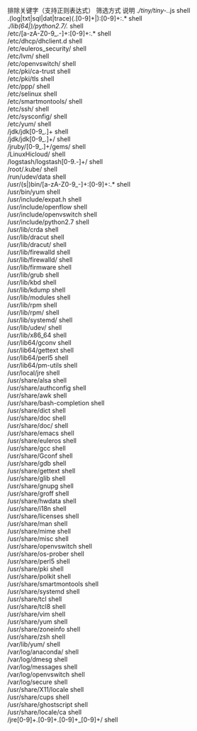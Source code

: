 排除关键字（支持正则表达式）	筛选方式	说明
.*/tiny/tiny\-.*\.js	shell	
\.(log|txt|sql|dat|trace)(\.[0-9]+|):[0-9]+:.*	shell	
.*/lib(64|)/python2\.7/.*	shell	
/etc/[a-zA-Z0-9_\.\-]+:[0-9]+:.*	shell	
/etc/dhcp/dhclient.d	shell	
/etc/euleros_security/	shell	
/etc/lvm/	shell	
/etc/openvswitch/	shell	
/etc/pki/ca-trust	shell	
/etc/pki/tls	shell	
/etc/ppp/	shell	
/etc/selinux	shell	
/etc/smartmontools/	shell	
/etc/ssh/	shell	
/etc/sysconfig/	shell	
/etc/yum/	shell	
/jdk/jdk[0-9_\.]+	shell	
/jdk/jdk[0-9_\.]+/	shell	
/jruby/[0-9_\.]+/gems/	shell	
/LinuxHicloud/	shell	
/logstash/logstash[0-9\.\-]+/	shell	
/root/.kube/	shell	
/run/udev/data	shell	
/usr/(s|)bin/[a-zA-Z0-9_\-]+:[0-9]+:.*	shell	
/usr/bin/yum	shell	
/usr/include/expat\.h	shell	
/usr/include/openflow	shell	
/usr/include/openvswitch	shell	
/usr/include/python2.7	shell	
/usr/lib/crda	shell	
/usr/lib/dracut	shell	
/usr/lib/dracut/	shell	
/usr/lib/firewalld	shell	
/usr/lib/firewalld/	shell	
/usr/lib/firmware	shell	
/usr/lib/grub	shell	
/usr/lib/kbd	shell	
/usr/lib/kdump	shell	
/usr/lib/modules	shell	
/usr/lib/rpm	shell	
/usr/lib/rpm/	shell	
/usr/lib/systemd/	shell	
/usr/lib/udev/	shell	
/usr/lib/x86_64	shell	
/usr/lib64/gconv	shell	
/usr/lib64/gettext	shell	
/usr/lib64/perl5	shell	
/usr/lib64/pm-utils	shell	
/usr/local/jre	shell	
/usr/share/alsa	shell	
/usr/share/authconfig	shell	
/usr/share/awk	shell	
/usr/share/bash-completion	shell	
/usr/share/dict	shell	
/usr/share/doc	shell	
/usr/share/doc/	shell	
/usr/share/emacs	shell	
/usr/share/euleros	shell	
/usr/share/gcc	shell	
/usr/share/Gconf	shell	
/usr/share/gdb	shell	
/usr/share/gettext	shell	
/usr/share/glib	shell	
/usr/share/gnupg	shell	
/usr/share/groff	shell	
/usr/share/hwdata	shell	
/usr/share/i18n	shell	
/usr/share/licenses	shell	
/usr/share/man	shell	
/usr/share/mime	shell	
/usr/share/misc	shell	
/usr/share/openvswitch	shell	
/usr/share/os-prober	shell	
/usr/share/perl5	shell	
/usr/share/pki	shell	
/usr/share/polkit	shell	
/usr/share/smartmontools	shell	
/usr/share/systemd	shell	
/usr/share/tcl	shell	
/usr/share/tcl8	shell	
/usr/share/vim	shell	
/usr/share/yum	shell	
/usr/share/zoneinfo	shell	
/usr/share/zsh	shell	
/var/lib/yum/	shell	
/var/log/anaconda/	shell	
/var/log/dmesg	shell	
/var/log/messages	shell	
/var/log/openvswitch	shell	
/var/log/secure	shell	
/usr/share/X11/locale	shell	
/usr/share/cups	shell	
/usr/share/ghostscript	shell	
/usr/share/locale/ca	shell	
/jre[0-9]+\.[0-9]+\.[0-9]+_[0-9]+/	shell	
